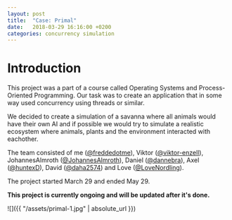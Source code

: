 ```yaml
---
layout: post
title:  "Case: Primal"
date:   2018-03-29 16:16:00 +0200
categories: concurrency simulation
---
```


# Introduction

This project was a part of a course called Operating Systems and Process-Oriented Programming. Our task was to create an
application that in some way used concurrency using threads or similar.

We decided to create a simulation of a savanna where all animals would have their own AI and if possible we would try to
simulate a realistic ecosystem where animals, plants and the environment interacted with eachother.

The team consisted of me ([@freddedotme](https://github.com/freddedotme)), Viktor
([@viktor-enzell](https://github.com/viktor-enzell)), JohannesAlmroth
([@JohannesAlmroth](https://github.com/JohannesAlmroth)), Daniel ([@dannebra](https://github.com/dannebra)), Axel
([@huntexD](https://github.com/huntexD)), David ([@daha2574](https://github.com/daha2574)) and
Love ([@LoveNordling](https://github.com/LoveNordling)).

The project started March 29 and ended May 29.

**This project is currently ongoing and will be updated after it's done.**

![]({{ "/assets/primal-1.jpg" | absolute_url }})